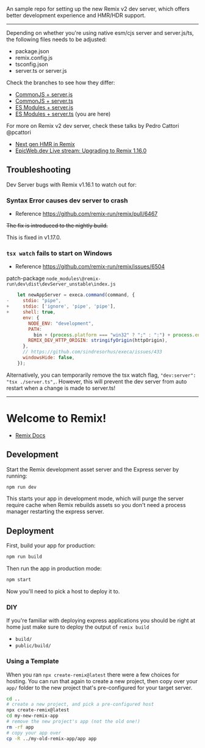 An sample repo for setting up the new Remix v2 dev server, which offers better development experience and HMR/HDR support.

---

Depending on whether you're using native esm/cjs server and server.js/ts, the following files needs to be adjusted:

* package.json
* remix.config.js
* tsconfig.json
* server.ts or server.js

Check the branches to see how they differ:

* [CommonJS + server.js](https://github.com/xHomu/remix-v2-server/compare/main...cjs-server.js)
* [CommonJS + server.ts](https://github.com/xHomu/remix-v2-server/compare/main...cjs-server.ts)
* [ES Modules + server.js](https://github.com/xHomu/remix-v2-server/compare/main...esm-server.js)
* [ES Modules  + server.ts](https://github.com/xHomu/remix-v2-server) (you are here)

For more on Remix v2 dev server, check these talks by Pedro Cattori @pcattori

* [Next gen HMR in Remix](https://www.youtube.com/watch?v=79M4vYZi-po)
* [EpicWeb.dev Live stream: Upgrading to Remix 1.16.0](https://www.youtube.com/watch?v=IjE18rXpp9Q)


## Troubleshooting

Dev Server bugs with Remix v1.16.1 to watch out for:

### Syntax Error causes dev server to crash

* Reference https://github.com/remix-run/remix/pull/6467 

~~The fix is introduced to the nightly build.~~

This is fixed in v1.17.0.

### `tsx watch` fails to start on Windows

* Reference https://github.com/remix-run/remix/issues/6504

patch-package `node_modules\@remix-run\dev\dist\devServer_unstable\index.js`

```js
    let newAppServer = execa.command(command, {
-     stdio: "pipe",
+     stdio: ['ignore', 'pipe', 'pipe'],
+     shell: true,
      env: {
        NODE_ENV: "development",
        PATH:
          bin + (process.platform === "win32" ? ";" : ":") + process.env.PATH,
        REMIX_DEV_HTTP_ORIGIN: stringifyOrigin(httpOrigin),
      },
      // https://github.com/sindresorhus/execa/issues/433
      windowsHide: false,
    });
```

 Alternatively, you can temporarily remove the tsx watch flag, `"dev:server": "tsx ./server.ts",`. However, this will prevent the dev server from auto restart when a change is made to server.ts!

----

# Welcome to Remix!

- [Remix Docs](https://remix.run/docs)

## Development

Start the Remix development asset server and the Express server by running:

```sh
npm run dev
```

This starts your app in development mode, which will purge the server require cache when Remix rebuilds assets so you don't need a process manager restarting the express server.

## Deployment

First, build your app for production:

```sh
npm run build
```

Then run the app in production mode:

```sh
npm start
```

Now you'll need to pick a host to deploy it to.

### DIY

If you're familiar with deploying express applications you should be right at home just make sure to deploy the output of `remix build`

- `build/`
- `public/build/`

### Using a Template

When you ran `npx create-remix@latest` there were a few choices for hosting. You can run that again to create a new project, then copy over your `app/` folder to the new project that's pre-configured for your target server.

```sh
cd ..
# create a new project, and pick a pre-configured host
npx create-remix@latest
cd my-new-remix-app
# remove the new project's app (not the old one!)
rm -rf app
# copy your app over
cp -R ../my-old-remix-app/app app
```
